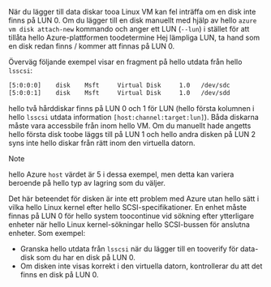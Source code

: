 När du lägger till data diskar tooa Linux VM kan fel inträffa om en disk inte finns på LUN 0. Om du lägger till en disk manuellt med hjälp av hello `azure vm disk attach-new` kommando och anger ett LUN (`--lun`) i stället för att tillåta hello Azure-plattformen toodetermine Hej lämpliga LUN, ta hand som en disk redan finns / kommer att finnas på LUN 0. 

Överväg följande exempel visar en fragment på hello utdata från hello `lsscsi`:

```bash
[5:0:0:0]    disk    Msft     Virtual Disk     1.0   /dev/sdc 
[5:0:0:1]    disk    Msft     Virtual Disk     1.0   /dev/sdd 
```

hello två hårddiskar finns på LUN 0 och 1 för LUN (hello första kolumnen i hello `lsscsi` utdata information `[host:channel:target:lun]`). Båda diskarna måste vara accessbile från inom hello VM. Om du manuellt hade angetts hello första disk toobe läggs till på LUN 1 och hello andra disken på LUN 2 syns inte hello diskar från rätt inom den virtuella datorn.

> [!NOTE]
> hello Azure `host` värdet är 5 i dessa exempel, men detta kan variera beroende på hello typ av lagring som du väljer.
> 
> 

Det här beteendet för disken är inte ett problem med Azure utan hello sätt i vilka hello Linux kernel efter hello SCSI-specifikationer. En enhet måste finnas på LUN 0 för hello system toocontinue vid sökning efter ytterligare enheter när hello Linux kernel-sökningar hello SCSI-bussen för anslutna enheter. Som exempel:

* Granska hello utdata från `lsscsi` när du lägger till en tooverify för data-disk som du har en disk på LUN 0.
* Om disken inte visas korrekt i den virtuella datorn, kontrollerar du att det finns en disk på LUN 0.

